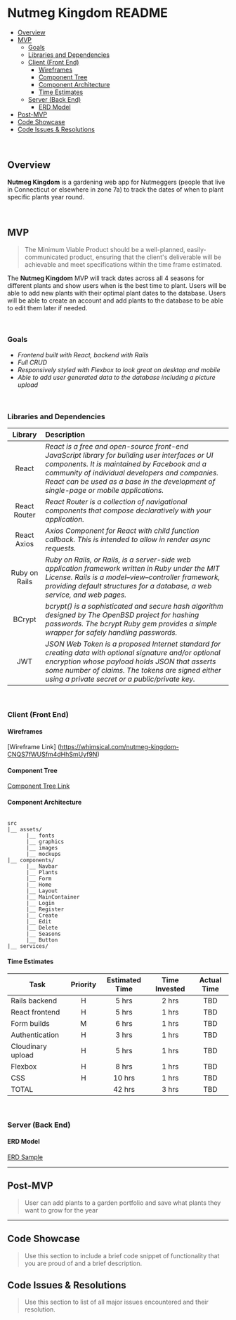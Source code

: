 # Nutmeg Kingdom README <!-- omit in toc -->

- [Overview](#overview)
- [MVP](#mvp)
  - [Goals](#goals)
  - [Libraries and Dependencies](#libraries-and-dependencies)
  - [Client (Front End)](#client-front-end)
    - [Wireframes](#wireframes)
    - [Component Tree](#component-tree)
    - [Component Architecture](#component-architecture)
    - [Time Estimates](#time-estimates)
  - [Server (Back End)](#server-back-end)
    - [ERD Model](#erd-model)
- [Post-MVP](#post-mvp)
- [Code Showcase](#code-showcase)
- [Code Issues & Resolutions](#code-issues--resolutions)

<br>

## Overview

**Nutmeg Kingdom** is a gardening web app for Nutmeggers (people that live in Connecticut or elsewhere in zone 7a) to track the dates of when to plant specific plants year round. 


<br>

## MVP

> The Minimum Viable Product should be a well-planned, easily-communicated product, ensuring that the client's deliverable will be achievable and meet specifications within the time frame estimated.

The **Nutmeg Kingdom** MVP will track dates across all 4 seasons for different plants and show users when is the best time to plant. Users will be able to add new plants with their optimal plant dates to the database. Users will be able to create an account and add plants to the database to be able to edit them later if needed. 

<br>

### Goals

- _Frontend built with React, backend with Rails_
- _Full CRUD_
- _Responsively styled with Flexbox to look great on desktop and mobile_
- _Able to add user generated data to the database including a picture upload_

<br>

### Libraries and Dependencies



|     Library      | Description                                |
| :--------------: | :----------------------------------------- |
|      React       | _React is a free and open-source front-end JavaScript library for building user interfaces or UI components. It is maintained by Facebook and a community of individual developers and companies. React can be used as a base in the development of single-page or mobile applications._ |
|   React Router   | _React Router is a collection of navigational components that compose declaratively with your application._ |
|   React Axios    | _Axios Component for React with child function callback. This is intended to allow in render async requests._ |
|  Ruby on Rails   | _Ruby on Rails, or Rails, is a server-side web application framework written in Ruby under the MIT License. Rails is a model–view–controller framework, providing default structures for a database, a web service, and web pages._ |
|      BCrypt      | _bcrypt() is a sophisticated and secure hash algorithm designed by The OpenBSD project for hashing passwords. The bcrypt Ruby gem provides a simple wrapper for safely handling passwords._ |
|       JWT        | _JSON Web Token is a proposed Internet standard for creating data with optional signature and/or optional encryption whose payload holds JSON that asserts some number of claims. The tokens are signed either using a private secret or a public/private key._ |



<br>

### Client (Front End)

#### Wireframes

[Wireframe Link] (https://whimsical.com/nutmeg-kingdom-CNQS7fWUSfm4dHhSmUyf9N)



#### Component Tree


[Component Tree Link](https://drive.google.com/file/d/1cm7x-TCS2Qkl83hPmmE6FVL7CJK3mW7v/view?usp=sharing)

#### Component Architecture



``` structure

src
|__ assets/
      |__ fonts
      |__ graphics
      |__ images
      |__ mockups
|__ components/
      |__ Navbar
      |__ Plants
      |__ Form
      |__ Home
      |__ Layout
      |__ MainContainer
      |__ Login
      |__ Register
      |__ Create
      |__ Edit
      |__ Delete
      |__ Seasons
      |__ Button
|__ services/

```

#### Time Estimates


| Task                | Priority | Estimated Time | Time Invested | Actual Time |
| ------------------- | :------: | :------------: | :-----------: | :---------: |
| Rails backend       |    H     |     5 hrs      |     2 hrs     |     TBD     |
| React frontend      |    H     |     5 hrs      |     1 hrs     |     TBD     |
| Form builds         |    M     |     6 hrs      |     1 hrs     |     TBD     |
| Authentication      |    H     |     3 hrs      |     1 hrs     |     TBD     |
| Cloudinary upload   |    H     |     5 hrs      |     1 hrs     |     TBD     |
| Flexbox             |    H     |     8 hrs      |     1 hrs     |     TBD     |
| CSS                 |    H     |     10 hrs     |     1 hrs     |     TBD     |
| TOTAL               |          |     42 hrs     |     3 hrs     |     TBD     |


<br>

### Server (Back End)

#### ERD Model

[ERD Sample](https://drive.google.com/file/d/1JNVQ_Q59qJQ-z3QAf5jI6sOleq3iwC2Q/view?usp=sharing)
<br>

***

## Post-MVP

> User can add plants to a garden portfolio and save what plants they want to grow for the year

***

## Code Showcase

> Use this section to include a brief code snippet of functionality that you are proud of and a brief description.

## Code Issues & Resolutions

> Use this section to list of all major issues encountered and their resolution.
